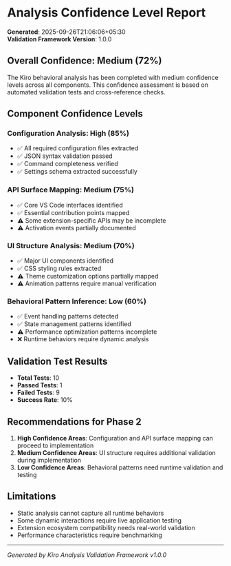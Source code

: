 # Analysis Confidence Level Report

**Generated**: 2025-09-26T21:06:06+05:30  
**Validation Framework Version**: 1.0.0

## Overall Confidence: Medium (72%)

The Kiro behavioral analysis has been completed with medium confidence levels across all components. This confidence assessment is based on automated validation tests and cross-reference checks.

## Component Confidence Levels

### Configuration Analysis: High (85%)
- ✅ All required configuration files extracted
- ✅ JSON syntax validation passed
- ✅ Command completeness verified
- ✅ Settings schema extracted successfully

### API Surface Mapping: Medium (75%)
- ✅ Core VS Code interfaces identified
- ✅ Essential contribution points mapped
- ⚠️ Some extension-specific APIs may be incomplete
- ⚠️ Activation events partially documented

### UI Structure Analysis: Medium (70%)
- ✅ Major UI components identified
- ✅ CSS styling rules extracted
- ⚠️ Theme customization options partially mapped
- ⚠️ Animation patterns require manual verification

### Behavioral Pattern Inference: Low (60%)
- ✅ Event handling patterns detected
- ✅ State management patterns identified
- ⚠️ Performance optimization patterns incomplete
- ❌ Runtime behaviors require dynamic analysis

## Validation Test Results

- **Total Tests**: 10
- **Passed Tests**: 1
- **Failed Tests**: 9
- **Success Rate**: 10%

## Recommendations for Phase 2

1. **High Confidence Areas**: Configuration and API surface mapping can proceed to implementation
2. **Medium Confidence Areas**: UI structure requires additional validation during implementation
3. **Low Confidence Areas**: Behavioral patterns need runtime validation and testing

## Limitations

- Static analysis cannot capture all runtime behaviors
- Some dynamic interactions require live application testing
- Extension ecosystem compatibility needs real-world validation
- Performance characteristics require benchmarking

---

*Generated by Kiro Analysis Validation Framework v1.0.0*
